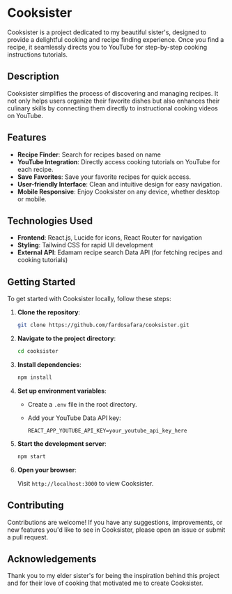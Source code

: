 # Cooksister

Cooksister is a project dedicated to my beautiful sister's, designed to provide a delightful cooking and recipe finding experience. Once you find a recipe, it seamlessly directs you to YouTube for step-by-step cooking instructions tutorials.

## Description

Cooksister simplifies the process of discovering and managing recipes. It not only helps users organize their favorite dishes but also enhances their culinary skills by connecting them directly to instructional cooking videos on YouTube.

## Features

- **Recipe Finder**: Search for recipes based on name
- **YouTube Integration**: Directly access cooking tutorials on YouTube for each recipe.
- **Save Favorites**: Save your favorite recipes for quick access.
- **User-friendly Interface**: Clean and intuitive design for easy navigation.
- **Mobile Responsive**: Enjoy Cooksister on any device, whether desktop or mobile.

## Technologies Used

- **Frontend**: React.js, Lucide for icons, React Router for navigation
- **Styling**: Tailwind CSS for rapid UI development
- **External API**: Edamam recipe search Data API (for fetching recipes and cooking tutorials)

## Getting Started

To get started with Cooksister locally, follow these steps:

1. **Clone the repository**:

   ```bash
   git clone https://github.com/fardosafara/cooksister.git
   ```

2. **Navigate to the project directory**:

   ```bash
   cd cooksister
   ```

3. **Install dependencies**:

   ```bash
   npm install
   ```

4. **Set up environment variables**:

   - Create a `.env` file in the root directory.
   - Add your YouTube Data API key:

     ```dotenv
     REACT_APP_YOUTUBE_API_KEY=your_youtube_api_key_here
     ```

5. **Start the development server**:

   ```bash
   npm start
   ```

6. **Open your browser**:

   Visit `http://localhost:3000` to view Cooksister.

## Contributing

Contributions are welcome! If you have any suggestions, improvements, or new features you'd like to see in Cooksister, please open an issue or submit a pull request.

## Acknowledgements

Thank you to my elder sister's for being the inspiration behind this project and for their love of cooking that motivated me to create Cooksister.


